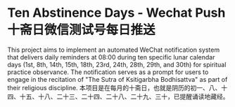 # Ten Abstinence Days - Wechat Push 十斋日微信测试号每日推送

This project aims to implement an automated WeChat notification system that delivers daily reminders at 08:00 during ten specific lunar calendar days (1st, 8th, 14th, 15th, 18th, 23rd, 24th, 28th, 29th, and 30th) for spiritual practice observance. The notification serves as a prompt for users to engage in the recitation of "The Sutra of Ksitigarbha Bodhisattva" as part of their religious discipline.
本项目是在每月的十斋日，也就是阴历的初一、八、十四、十五、十八、二十三、二十四、二十八、二十九、三十，已提醒诵读地藏经。

